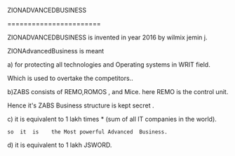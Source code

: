 ZIONADVANCEDBUSINESS

=======================






ZIONADVANCEDBUSINESS  is  invented  in year  2016  by   wilmix  jemin  j.




ZIONAdvancedBusiness  is  meant 





a) for protecting    all  technologies  and  Operating  systems  in WRIT field.




Which  is  used to overtake  the competitors..





b)ZABS consists of REMO,ROMOS , and Mice. 
here REMO is the control unit. 




Hence it's ZABS Business structure is kept secret .





c) it   is  equivalent  to   1 lakh  times   *  (sum  of  all  IT companies in the world).

    so  it  is    the Most powerful Advanced  Business.


d)  it  is    equivalent  to  1  lakh   JSWORD.

